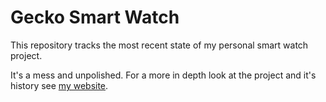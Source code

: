 # Gecko Smart Watch

This repository tracks the most recent state of my personal smart watch project.

It's a mess and unpolished. For a more in depth look at the project and it's history see [my website](https://www.williamfheuer.com/project-portfolio).
